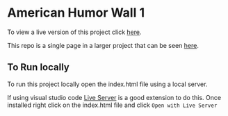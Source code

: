 # American Humor Wall 1

To view a live version of this project click [here](https://shadopawn.github.io/american-humor-wall1/).

This repo is a single page in a larger project that can be seen [here](http://www.thanksforlaughing.com/#/launch).

## To Run locally

To run this project locally open the index.html file using a local server.

If using visual studio code [Live Server](https://marketplace.visualstudio.com/items?itemName=ritwickdey.LiveServer) is a good extension to do this. Once installed right click on the index.html file and click `Open with Live Server`
